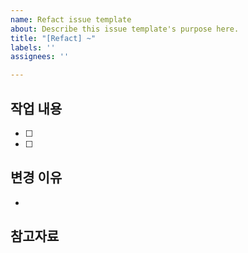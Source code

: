 ```yaml
---
name: Refact issue template
about: Describe this issue template's purpose here.
title: "[Refact] ~"
labels: ''
assignees: ''

---
```


## 작업 내용
- [ ] 
- [ ]

## 변경 이유
- 
## 참고자료
